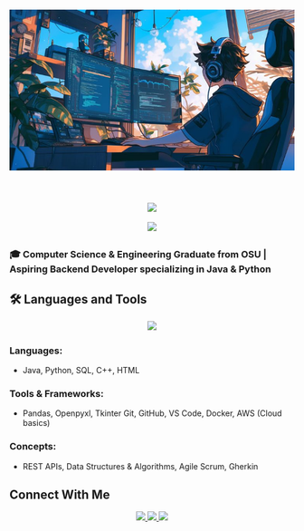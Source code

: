 <h1 align="center">
<img src="https://github.com/PranavKheny/PranavKheny/blob/main/BannerPic2.jpg" alt="Banner" />
</h1>

<h1 align="center">
  <img src="https://readme-typing-svg.herokuapp.com/?font=Inter&size=48&center=true&vCenter=true&width=500&height=70&color=4493F8&duration=4000&lines=Hi+There!+;+I'm+Pranav+Kheny!" />
  <br>
  <img src="https://readme-typing-svg.herokuapp.com/?font=Inter&size=36&center=true&vCenter=true&width=450&height=70&color=A855F7&duration=4000&lines=Here’s+my+Portfolio!" />
</h1>


### 🎓 Computer Science & Engineering Graduate from OSU | Aspiring Backend Developer specializing in Java & Python

## 🛠️ Languages and Tools

<p align="center">
  <img src="https://skillicons.dev/icons?i=java,python,cpp,html,spring,git,github,docker,aws,mysql,discord,eclipse,gherkin,vscode" />
</p>

###  Languages:
- Java, Python, SQL, C++, HTML

###  Tools & Frameworks:
- Pandas, Openpyxl, Tkinter Git, GitHub, VS Code, Docker, AWS (Cloud basics)

###  Concepts:
- REST APIs, Data Structures & Algorithms, Agile Scrum, Gherkin

##  Connect With Me

<div align="center">
  <a href="mailto:pranavkheny05@gmail.com">
    <img src="https://img.shields.io/badge/Gmail-333333?style=for-the-badge&logo=gmail&logoColor=red" />
  </a>
  <a href="https://www.linkedin.com/in/pranav-kheny-4680242b2/" target="_blank">
    <img src="https://img.shields.io/badge/LinkedIn-0077B5?style=for-the-badge&logo=linkedin&logoColor=white" />
  </a>
  <a href="https://github.com/PranavKheny" target="_blank">
    <img src="https://img.shields.io/badge/GitHub-181717?style=for-the-badge&logo=github&logoColor=white" />
  </a>
</div>
